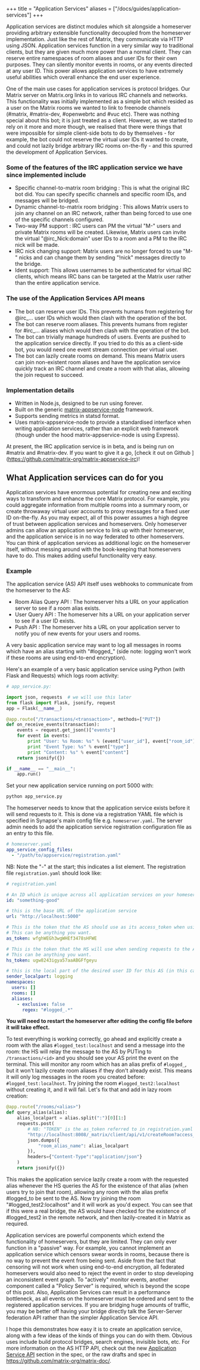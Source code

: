 +++
title = "Application Services"
aliases = ["/docs/guides/application-services"]
+++

Application services are distinct modules which sit alongside a homeserver
providing arbitrary extensible functionality decoupled from the homeserver
implementation. Just like the rest of Matrix, they communicate via HTTP using
JSON. Application services function in a very similar way to traditional
clients, but they are given much more power than a normal client. They can
reserve entire namespaces of room aliases and user IDs for their own purposes.
They can silently monitor events in rooms, or any events directed at any user
ID. This power allows application services to have extremely useful abilities
which overall enhance the end user experience.

One of the main use cases for application services is protocol bridges. Our
Matrix server on Matrix.org links in to various IRC channels and networks. This
functionality was initially implemented as a simple bot which resided as a user
on the Matrix rooms we wanted to link to freenode channels
(#matrix, #matrix-dev, #openwebrtc and #vuc etc). There was nothing special
about this bot; it is just treated as a client. However, as we started to rely
on it more and more though, we realised that there were things that were
impossible for simple client-side bots to do by themselves - for example, the
bot could not reserve the virtual user IDs it wanted to create, and could not
lazily bridge arbitrary IRC rooms on-the-fly - and this spurred the development
of Application Services.

### Some of the features of the IRC application service we have since implemented include

- Specific channel-to-matrix room bridging : This is what the original IRC bot
  did. You can specify specific channels and specific room IDs, and messages
  will be bridged.
- Dynamic channel-to-matrix room bridging : This allows Matrix users to join any
  channel on an IRC network, rather than being forced to use one of the
  specific channels configured.
- Two-way PM support : IRC users can PM the virtual "M-" users and private
  Matrix rooms will be created. Likewise, Matrix users can invite the
  virtual "@irc_Nick:domain" user IDs to a room and a PM to the IRC nick will
  be made.
- IRC nick changing support: Matrix users are no longer forced to use "M-" nicks
  and can change them by sending "!nick" messages directly to the bridge.
- Ident support: This allows usernames to be authenticated for virtual IRC
  clients, which means IRC bans can be targeted at the Matrix user rather than
  the entire application service.

### The use of the Application Services API means

- The bot can reserve user IDs. This prevents humans from registering
  for @irc_... user IDs which would then clash with the operation of the bot.
- The bot can reserve room aliases. This prevents humans from register
  for #irc_... aliases which would then clash with the operation of the bot.
- The bot can trivially manage hundreds of users. Events are pushed to the
  application service directly. If you tried to do this as a client-side bot,
  you would need one event stream connection per virtual user.
- The bot can lazily create rooms on demand. This means Matrix users can join
  non-existent room aliases and have the application service quickly track an
  IRC channel and create a room with that alias, allowing the join request to
  succeed.

### Implementation details

- Written in Node.js, designed to be run using forever.
- Built on the generic [matrix-appservice-node](https://github.com/matrix-org/matrix-appservice-node)
  framework.
- Supports sending metrics in statsd format.
- Uses matrix-appservice-node to provide a standardised interface when writing
  application services, rather than an explicit web framework (though under the
  hood matrix-appservice-node is using Express).

At present, the IRC application service is in beta, and is being run on #matrix
and #matrix-dev. If you want to give it a go, [check it out on Github ]
(<https://github.com/matrix-org/matrix-appservice-irc>)!

## What Application services can do for you

Application services have enormous potential for creating new and exciting ways
to transform and enhance the core Matrix protocol. For example, you could
aggregate information from multiple rooms into a summary room, or create
throwaway virtual user accounts to proxy messages for a fixed user ID
on-the-fly. As you may expect, all of this power assumes a high degree of trust
between application services and homeservers. Only homeserver admins can allow
an application service to link up with their homeserver, and the application
service is in no way federated to other homeservers. You can think of
application services as additional logic on the homeserver itself, without
messing around with the book-keeping that homeservers have to do. This makes
adding useful functionality very easy.

### Example

The application service (AS) API itself uses webhooks to communicate from the
homeserver to the AS:

- Room Alias Query API : The homeserver hits a URL on your application server to
  see if a room alias exists.
- User Query API : The homeserver hits a URL on your application server to see
  if a user ID exists.
- Push API : The homeserver hits a URL on your application server to notify you
  of new events for your users and rooms.

A very basic application service may want to log all messages in rooms which
have an alias starting with "#logged_" (side note: logging won't work if these
rooms are using end-to-end encryption).

Here's an example of a very basic application service using Python (with Flask
and Requests) which logs room activity:

```python
# app_service.py:

import json, requests  # we will use this later
from flask import Flask, jsonify, request
app = Flask(__name__)

@app.route("/transactions/<transaction>", methods=["PUT"])
def on_receive_events(transaction):
    events = request.get_json()["events"]
    for event in events:
        print "User: %s Room: %s" % (event["user_id"], event["room_id"])
        print "Event Type: %s" % event["type"]
        print "Content: %s" % event["content"]
    return jsonify({})

if __name__ == "__main__":
    app.run()
```

Set your new application service running on port 5000 with:

```bash
python app_service.py
```

The homeserver needs to know that the application service exists before it will
send requests to it. This is done via a registration YAML file which is
specified in Synapse's main config file e.g. `homeserver.yaml`. The server
admin needs to add the application service registration configuration file as
an entry to this file.

```yaml
# homeserver.yaml
app_service_config_files:
  - "/path/to/appservice/registration.yaml"
```

NB: Note the "-" at the start; this indicates a list element. The registration
file `registration.yaml` should look like:

```yaml
# registration.yaml

# An ID which is unique across all application services on your homeserver. This should never be changed once set.
id: "something-good"

# this is the base URL of the application service
url: "http://localhost:5000"

# This is the token that the AS should use as its access_token when using the Client-Server API
# This can be anything you want.
as_token: wfghWEGh3wgWHEf3478sHFWE

# This is the token that the HS will use when sending requests to the AS.
# This can be anything you want.
hs_token: ugw8243igya57aaABGFfgeyu

# this is the local part of the desired user ID for this AS (in this case @logging:localhost)
sender_localpart: logging
namespaces:
  users: []
  rooms: []
  aliases:
    - exclusive: false
      regex: "#logged_.*"
```

**You will need to restart the homeserver after editing the config file before
  it will take effect.**

To test everything is working correctly, go ahead and explicitly create a room
with the alias `#logged_test:localhost` and send a message into the room: the
HS will relay the message to the AS by PUTing to `/transactions/<id>` and you
should see your AS print the event on the terminal. This will monitor any room
which has an alias prefix of `#logged_`, but it won't lazily create room
aliases if they don't already exist. This means it will only log messages in
the room you created before: `#logged_test:localhost`. Try joining the room
`#logged_test2:localhost` without creating it, and it will fail. Let's fix that
and add in lazy room creation:

```python
@app.route("/rooms/<alias>")
def query_alias(alias):
    alias_localpart = alias.split(":")[0][1:]
    requests.post(
        # NB: "TOKEN" is the as_token referred to in registration.yaml
        "http://localhost:8008/_matrix/client/api/v1/createRoom?access_token=TOKEN",
        json.dumps({
            "room_alias_name": alias_localpart
        }),
        headers={"Content-Type":"application/json"}
    )
    return jsonify({})
```

This makes the application service lazily create a room with the requested alias
whenever the HS queries the AS for the existence of that alias (when users try
to join that room), allowing any room with the alias prefix #logged_to be sent
to the AS. Now try joining the room "#logged_test2:localhost" and it will work
as you'd expect.  You can see that if this were a real bridge, the AS would
have checked for the existence of #logged_test2 in the remote network, and then
lazily-created it in Matrix as required.

Application services are powerful components which extend the functionality of
homeservers, but they are limited. They can only ever function in a "passive"
way. For example, you cannot implement an application service which censors
swear words in rooms, because there is no way to prevent the event from being
sent. Aside from the fact that censoring will not work when using end-to-end
encryption, all federated homeservers would also need to reject the event in
order to stop developing an inconsistent event graph. To "actively" monitor
events, another component called a "Policy Server" is required, which is beyond
the scope of this post.  Also, Application Services can result in a performance
bottleneck, as all events on the homeserver must be ordered and sent to the
registered application services.  If you are bridging huge amounts of traffic,
you may be better off having your bridge directly talk the Server-Server
federation API rather than the simpler Application Service API.

I hope this demonstrates how easy it is to create an application service,
along with a few ideas of the kinds of things you can do with them.
Obvious uses include build protocol bridges, search engines, invisible bots, etc.
For more information on the AS HTTP API,
check out the new [Application Service API](https://spec.matrix.org/latest/application-service-api/)
section in the spec, or the raw drafts and spec in <https://github.com/matrix-org/matrix-doc/>.
